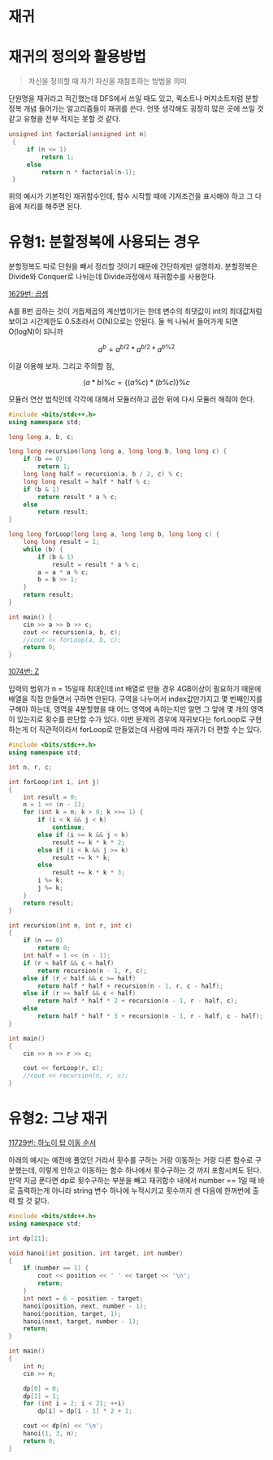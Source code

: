 # 재귀

# 재귀의 정의와 활용방법

> 자신을 정의할 때 자기 자신을 재참조하는 방법을 의미
> 

단원명을 재귀라고 적긴했는데 DFS에서 쓰일 때도 있고, 퀵소트나 머지소트처럼 분할정복 개념 들어가는 알고리즘들이 재귀를 쓴다. 언뜻 생각해도 굉장히 많은 곳에 쓰일 것 같고 유형을 전부 적지는 못할 것 같다.

```c
unsigned int factorial(unsigned int n)
 {
     if (n <= 1)
         return 1;
     else
         return n * factorial(n-1);
 }
```

위의 예시가 기본적인 재귀함수인데, 함수 시작할 때에 기저조건을 표시해야 하고 그 다음에 처리를 해주면 된다.

# 유형1: 분할정복에 사용되는 경우

분할정복도 따로 단원을 빼서 정리할 것이기 때문에 간단하게만 설명하자. 분할정복은 Divide와 Conquer로 나뉘는데 Divide과정에서 재귀함수를 사용한다.

[1629번: 곱셈](https://www.acmicpc.net/problem/1629)

A를 B번 곱하는 것이 거듭제곱의 계산법이기는 한데 변수의 최댓값이 int의 최대값처럼 보이고 시간제한도 0.5초라서 O(N)으로는 안된다. 둘 씩 나눠서 들어가게 되면 O(logN)이 되니까

$$
a^b = a^{b/2} * a^{b/2} * a^{b\%2}
$$

이걸 이용해 보자. 그리고 주의할 점,

$$
(a * b) \% c = \{(a \%c) * (b \%c)\} \%c
$$

모듈러 연산 법칙인데 각각에 대해서 모듈러하고 곱한 뒤에 다시 모듈러 해줘야 한다.

```cpp
#include <bits/stdc++.h>
using namespace std;

long long a, b, c;

long long recursion(long long a, long long b, long long c) {
    if (b == 0)
        return 1;
    long long half = recursion(a, b / 2, c) % c;
    long long result = half * half % c;
    if (b & 1)
        return result * a % c;
    else
        return result;
}

long long forLoop(long long a, long long b, long long c) {
    long long result = 1;
    while (b) {
        if (b & 1)
            result = result * a % c;
        a = a * a % c;
        b = b >> 1;
    }
    return result;
}

int main() {
    cin >> a >> b >> c;
    cout << recursion(a, b, c);
    //cout << forLoop(a, b, c);
    return 0;
}
```

[1074번: Z](https://www.acmicpc.net/problem/1074)

입력의 범위가 n = 15일때 최대인데 int 배열로 만들 경우 4GB이상이 필요하기 때문에 배열을 직접 만들면서 구하면 안된다. 구역을 나누어서 index값만가지고 몇 번째인지를 구해야 하는데, 영역을 4분할했을 때 어느 영역에 속하는지만 알면 그 앞에 몇 개의 영역이 있는지로 횟수를 판단할 수가 있다. 이번 문제의 경우에 재귀보다는 forLoop로 구현하는게 더 직관적이라서 forLoop로 만들었는데 사람에 따라 재귀가 더 편할 수는 있다.

```cpp
#include <bits/stdc++.h>
using namespace std;

int n, r, c;

int forLoop(int i, int j)
{
    int result = 0;
    n = 1 << (n - 1);
    for (int k = n; k > 0; k >>= 1) {
        if (i < k && j < k)
            continue;
        else if (i >= k && j < k)
            result += k * k * 2;
        else if (i < k && j >= k)
            result += k * k;
        else
            result += k * k * 3;
        i %= k;
        j %= k;
    }
    return result;
}

int recursion(int n, int r, int c)
{
    if (n == 0)
        return 0;
    int half = 1 << (n - 1);
    if (r < half && c < half)
        return recursion(n - 1, r, c);
    else if (r < half && c >= half)
        return half * half + recursion(n - 1, r, c - half);
    else if (r >= half && c < half)
        return half * half * 2 + recursion(n - 1, r - half, c);
    else
        return half * half * 3 + recursion(n - 1, r - half, c - half);
}

int main()
{
    cin >> n >> r >> c;

    cout << forLoop(r, c);
    //cout << recursion(n, r, c);
}
```

# 유형2: 그냥 재귀

[11729번: 하노이 탑 이동 순서](https://www.acmicpc.net/problem/11729)

아래의 예시는 예전에 풀었던 거라서 횟수를 구하는 거랑 이동하는 거랑 다른 함수로 구분했는데, 이렇게 안하고 이동하는 함수 하나에서 횟수구하는 것 까지 포함시켜도 된다. 만약 지금 푼다면 dp로 횟수구하는 부분을 빼고 재귀함수 내에서 number == 1일 때 바로 출력하는게 아니라 string 변수 하나에 누적시키고 횟수까지 센 다음에 한꺼번에 출력 할 것 같다.

```cpp
#include <bits/stdc++.h>
using namespace std;

int dp[21];

void hanoi(int position, int target, int number)
{
    if (number == 1) {
        cout << position << ' ' << target << '\n';
        return;
    }
    int next = 6 - position - target;
    hanoi(position, next, number - 1);
    hanoi(position, target, 1);
    hanoi(next, target, number - 1);
    return;
}

int main()
{
    int n;
    cin >> n;

    dp[0] = 0;
    dp[1] = 1;
    for (int i = 2; i < 21; ++i)
        dp[i] = dp[i - 1] * 2 + 1;

    cout << dp[n] << '\n';
    hanoi(1, 3, n);
    return 0;
}
```
